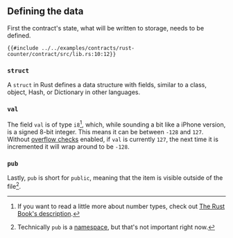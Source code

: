 ## Defining the data

First the contract's state, what will be written to storage, needs to be defined.

```rust,noplayground,ignore
{{#include ../../examples/contracts/rust-counter/contract/src/lib.rs:10:12}}
```

### `struct`
A `struct` in Rust defines a data structure with fields, similar to a class, object, Hash, or Dictionary in other languages.

### `val`
The field `val` is of type `i8`[^numbers], which, while sounding a bit like a iPhone version, is a signed 8-bit integer. This means it can be between `-128` and `127`. Without [overflow checks](https://doc.rust-lang.org/cargo/reference/profiles.html#overflow-checks) enabled, if `val` is currently `127`, the next time it is incremented it will wrap around to be `-128`.

### `pub`

Lastly, `pub` is short for `public`, meaning that the item is visible outside of the file[^namespaces].

[^numbers]: If you want to read a little more about number types, check out [The Rust Book's description](https://doc.rust-lang.org/stable/book/ch03-02-data-types.html#integer-types).

[^namespaces]: Technically `pub` is a [namespace](https://doc.rust-lang.org/reference/visibility-and-privacy.html), but that's not important right now.
